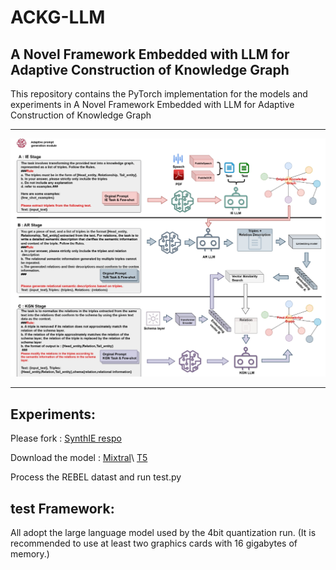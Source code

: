 # ACKG-LLM
## A Novel Framework Embedded with LLM for Adaptive Construction of Knowledge Graph
This repository contains the PyTorch implementation for the models and experiments in A Novel Framework Embedded with LLM for Adaptive Construction of Knowledge Graph
******************************
![image](https://github.com/KustTeamWQW/ACKG-LLM/blob/main/1.png)


*********************************
## Experiments:

Please fork : [SynthIE respo](https://github.com/epfl-dlab/SynthIE)

Download the model : [Mixtral](https://huggingface.co/mistralai/Mistral-7B-Instruct-v0.2)\ [T5](https://huggingface.co/google/flan-t5-base)

Process the REBEL datast and run test.py

## test  Framework:

All adopt the large language model used by the 4bit quantization run. (It is recommended to use at least two graphics cards with 16 gigabytes of memory.)

